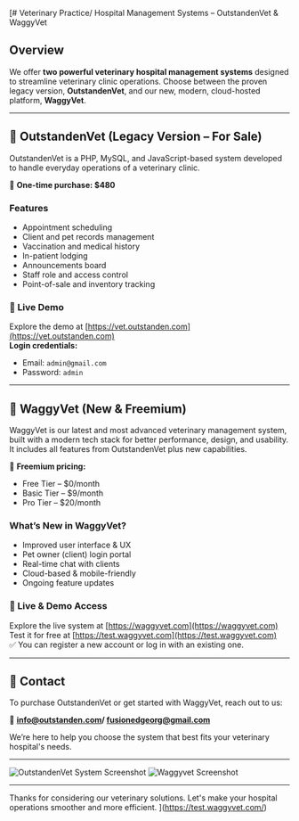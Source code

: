 [# Veterinary Practice/ Hospital Management Systems – OutstandenVet & WaggyVet

## Overview

We offer **two powerful veterinary hospital management systems** designed to streamline veterinary clinic operations. Choose between the proven legacy version, **OutstandenVet**, and our new, modern, cloud-hosted platform, **WaggyVet**.

---

## 🐾 OutstandenVet (Legacy Version – For Sale)

OutstandenVet is a PHP, MySQL, and JavaScript-based system developed to handle everyday operations of a veterinary clinic.

🎯 **One-time purchase: $480**

### Features

- Appointment scheduling  
- Client and pet records management  
- Vaccination and medical history  
- In-patient lodging  
- Announcements board  
- Staff role and access control  
- Point-of-sale and inventory tracking  

### 🔗 Live Demo  
Explore the demo at [https://vet.outstanden.com](https://vet.outstanden.com)  
**Login credentials:**  
- Email: `admin@gmail.com`  
- Password: `admin`

---

## 🐶 WaggyVet (New & Freemium)

WaggyVet is our latest and most advanced veterinary management system, built with a modern tech stack for better performance, design, and usability. It includes all features from OutstandenVet plus new capabilities.

🎉 **Freemium pricing:**  
- Free Tier – $0/month  
- Basic Tier – $9/month  
- Pro Tier – $20/month

### What’s New in WaggyVet?

- Improved user interface & UX  
- Pet owner (client) login portal  
- Real-time chat with clients  
- Cloud-based & mobile-friendly  
- Ongoing feature updates  

### 🔗 Live & Demo Access  
Explore the live system at [https://waggyvet.com](https://waggyvet.com)  
Test it for free at [https://test.waggyvet.com](https://test.waggyvet.com)  
✅ You can register a new account or log in with an existing one.

---

## 💬 Contact

To purchase OutstandenVet or get started with WaggyVet, reach out to us:

📧 **info@outstanden.com/ fusionedgeorg@gmail.com**

We’re here to help you choose the system that best fits your veterinary hospital's needs.

---

![OutstandenVet System Screenshot](https://user-images.githubusercontent.com/113293972/222834778-242d3b61-8736-449f-8610-99a470e75e14.png)
![Waggyvet Screenshot](https://github.com/user-attachments/assets/424ce7d2-97d8-48aa-9bb9-fbba1ee2ffb8)


---

Thanks for considering our veterinary solutions. Let's make your hospital operations smoother and more efficient.
](https://test.waggyvet.com/)

